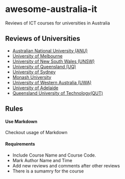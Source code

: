 # awesome-australia-it
Reviews of ICT courses for universities in Australia

## Reviews of Universities
- [Australian National University (ANU) ](./australian-national-university.md)
- [University of Melbourne](./university-of-melbourne.md)
- [University of New South Wales (UNSW)](./university-of-new-south-wales.md)
- [University of Queensland (UQ) ](./university-of-queensland.md)
- [University of Sydney](./university-of-sydney.md)
- [Monash University](./monash-university.md)
- [University of Western Australia (UWA)](./university-of-western-australian.md)
- [University of Adelaide](./unvieristy-of-adelaide.md)
- [Queensland University of Technology(QUT)](./queensland-university-of-technology.md)

## Rules

#### Use Markdown
Checkout usage of Markdown

#### Requirements

- Include Course Name and Course Code.
- Mark Author Name and Time
- Add new reviews and comments after other reviews
- There is a sumamry for the course
